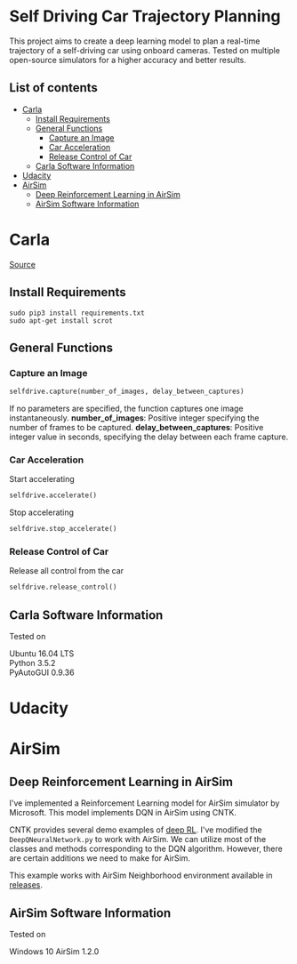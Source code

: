 # Self Driving Car Trajectory Planning
This project aims to create a deep learning model to plan a real-time trajectory of a self-driving car using onboard cameras. Tested on multiple open-source simulators for a higher accuracy and better results.

## List of contents
- [Carla](#carla)
    - [Install Requirements](#install-requirements)
    - [General Functions](#general-functions)
        - [Capture an Image](#capture-an-image)
        - [Car Acceleration](#car-acceleration)
        - [Release Control of Car](#release-control-of-car)
    - [Carla Software Information](#carla-software-information)
- [Udacity](#udacity)
- [AirSim](#airsim)
    - [Deep Reinforcement Learning in AirSim](#deep-reinforcement-learning-in-airsim)
    - [AirSim Software Information](#airsim-software-information)

# Carla
[Source](https://github.com/carla-simulator/carla)

## Install Requirements
```shell
sudo pip3 install requirements.txt
sudo apt-get install scrot
```

## General Functions

### Capture an Image
```python
selfdrive.capture(number_of_images, delay_between_captures)
```
If no parameters are specified, the function captures one image instantaneously.
**number_of_images**: Positive integer specifying the number of frames to be captured.
**delay_between_captures**: Positive integer value in seconds, specifying the delay between each frame capture.

### Car Acceleration
Start accelerating
```python
selfdrive.accelerate()
```
Stop accelerating
```python
selfdrive.stop_accelerate()
```

### Release Control of Car
Release all control from the car
```python
selfdrive.release_control()
```

## Carla Software Information
Tested on  

Ubuntu 16.04 LTS  
Python 3.5.2  
PyAutoGUI 0.9.36

# Udacity

# AirSim

## Deep Reinforcement Learning in AirSim
I've implemented a Reinforcement Learning model for AirSim simulator by Microsoft. This model implements DQN in AirSim using CNTK.

CNTK provides several demo examples of [deep RL](https://github.com/Microsoft/CNTK/tree/master/Examples/ReinforcementLearning). I've modified the `DeepQNeuralNetwork.py` to work with AirSim. We can utilize most of the classes and methods corresponding to the DQN algorithm. However, there are certain additions we need to make for AirSim.

This example works with AirSim Neighborhood environment available in [releases](https://github.com/Microsoft/AirSim/releases).

## AirSim Software Information
Tested on

Windows 10
AirSim 1.2.0